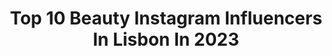 ---
title: Top 10 Beauty Instagram Influencers In Lisbon In 2023
description: >-
  Find top beauty Instagram influencers in Lisbon in 2023. Most popular hashtags: #summer #fashion #beauty #beach.
platform: Instagram
hits: 11
text_top: Identify the best Instagram influencers on inBeat.
text_bottom: inBeat aggregates 11 Instagram influencers like this in Lisbon, Portugal for you to contact.
profiles:
  - username: "martaalvespinklemonade"
    fullname: >-
      Marta Alves 🌙 Pink Lemonade
    bio: >-
      Makeup and Skincare addict Glam • Workshops • Brides thepinklemonade@hotmail.com Promocode até 25%👇🏻
    location: "Portugal"
    followers: 30934
    engagement: 138
    commentsToLikes: 0.064470
    id: ck5zlojp8l3qj0i144bqujskv
    verified: false
    hashtags: "#beach, #lookoftheday, #ootd, #naturalmakeup"
  - username: "brunagaliano_"
    fullname: >-
      Bruna Galiano
    bio: >-
      Lifestyle, beauty and fashion 📍Lisbon 🇵🇹🇦🇴 Real estate agent/ Remax 📧 brunagaliano@hotmail.com
    location: "Portugal"
    followers: 9157
    engagement: 939
    commentsToLikes: 0.024331
    id: ck8tb4ctxu7ub0j78jl5614zn
    verified: false
    hashtags: "#praiadosalem, #melanina, #stayhome, #summer"
  - username: "alicetrewinnard"
    fullname: >-
      Alice Trewinnard
    bio: >-
      From Lisbon, Portugal @tarwifoods Fashion, beauty & healthy living Represented by @Notable.pt YouTube Channel
    location: "Portugal"
    followers: 269425
    engagement: 1129
    commentsToLikes: 0.006114
    id: ck134v13sybqz0i19a00owtxx
    verified: true
    hashtags: "#anossahistoriachegouaosim, #pub, #cas, #wearetarwi"
  - username: "alexmoraisoff"
    fullname: >-
      Alexandre Morais
    bio: >-
      @centralmodels 🇵🇹 Ambassador of @cabelopantene Shanti 🕊
    location: "Portugal"
    followers: 5775
    engagement: 1406
    commentsToLikes: 0.026825
    id: ck5pxx48stakv0i11ihxacllg
    verified: false
    hashtags: "#outfit, #liveinlevis, #fashionstyle, #outfitinspiration"
  - username: "marianacardia"
    fullname: >-
      Mαяιαηα 🌹
    bio: >-
      📍Lisbon 🇵🇹 👩🏼‍🎓:ciências da comunicação 💖: Beauty - Fashion - Travel 💓 📩: prettyinpinkgeral@gmail.com 🖥: www.prettyinpink.pt⠀ ⠀⠀⠀🛍⠀@dailypinkootd
    location: "Portugal"
    followers: 16563
    engagement: 540
    commentsToLikes: 0.089691
    id: ck8t6uh2eeqch0j78kg2sj6w0
    verified: false
    hashtags: "#dresslily, #dresses, #dresslilyfashion, #newdresses"
  - username: "coach_saraserol"
    fullname: >-
      Sara Serol
    bio: >-
      📍Lisbon, 24 ⚡ Personal Trainer- presencial & online 📩 @eunutrition_pt : SARASEROL15 💥
    location: "Portugal"
    followers: 3663
    engagement: 1196
    commentsToLikes: 0.014761
    id: ckf5n8h9ix5j30j23bhiyg8gx
    verified: false
    hashtags: "#fitgirl, #ootd, #summer, #water"
  - username: "alexandracariano"
    fullname: >-
      Alexandra Cariano
    bio: >-
      @alexandra_cariano . Dogs Sea Greens Chocolate 🤍 fuel to my soul . Let the beauty of what you love be what you do 🤍 .
    location: "Portugal"
    followers: 20311
    engagement: 373
    commentsToLikes: 0.112543
    id: ck5bvze06kp490i11x8e5kbr0
    verified: false
    hashtags: "#lisboa, #chocolate, #zomatoemcasa, #giveaway"
  - username: "_vitoriamota"
    fullname: >-
      Vitória Mota
    bio: >-
      @lagence_lisboa @nextmodels worldwide @unomodels
    location: "Portugal"
    followers: 52844
    engagement: 277
    commentsToLikes: 0.032530
    id: ck0vxre5m0c0z0i19deeooo6e
    verified: false
    hashtags: "#chilling, #portugal, #beauty, #summer"
  - username: "andrecostaac"
    fullname: >-
      Andre Costa
    bio: >-
      𝐋𝐢𝐯𝐢𝐧𝐠 𝐦𝐲 𝐯𝐚𝐥𝐮𝐞𝐬 𝐰𝐢𝐭𝐡 𝐜𝐨𝐮𝐫𝐚𝐠𝐞. _________________ 𝐌𝐨𝐝𝐞𝐥-𝐓𝐫𝐚𝐯𝐞𝐥𝐥𝐞𝐫 *Wilhelmina-NY|MIA|LA *Independent-ITA *Uno-ESP *Dulcedo-CAN *L'Agence-POR
    location: "Portugal"
    followers: 117547
    engagement: 242
    commentsToLikes: 0.023099
    id: ck0vx7nf5xjx50i19fbp9qfmc
    verified: false
    hashtags: "#fashion, #summer, #braganca, #intimissimiuomo"
  - username: "aaron_gqs"
    fullname: >-
      Aaron Gabriel
    bio: >-
      Singer•Model•Actor Dreamer ✨ Believe in your Dreams 🇧🇷•🇵🇹
    location: "Portugal"
    followers: 10795
    engagement: 529
    commentsToLikes: 0.034095
    id: ck0u82uor6dra0i19ynn0yreo
    verified: false
    hashtags: "#men, #bloggerstyle, #outfitoftheday, #cover"
---